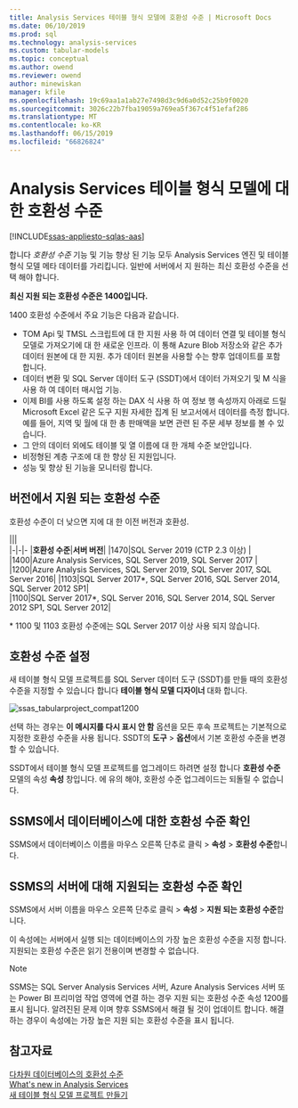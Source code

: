 ```yaml
---
title: Analysis Services 테이블 형식 모델에 호환성 수준 | Microsoft Docs
ms.date: 06/10/2019
ms.prod: sql
ms.technology: analysis-services
ms.custom: tabular-models
ms.topic: conceptual
ms.author: owend
ms.reviewer: owend
author: minewiskan
manager: kfile
ms.openlocfilehash: 19c69aa1a1ab27e7498d3c9d6a0d52c25b9f0020
ms.sourcegitcommit: 3026c22b7fba19059a769ea5f367c4f51efaf286
ms.translationtype: MT
ms.contentlocale: ko-KR
ms.lasthandoff: 06/15/2019
ms.locfileid: "66826824"
---
```

# <a name="compatibility-level-for-analysis-services-tabular-models"></a>Analysis Services 테이블 형식 모델에 대 한 호환성 수준
[!INCLUDE[ssas-appliesto-sqlas-aas](../../includes/ssas-appliesto-sqlas-aas.md)]

  합니다 *호환성 수준* 기능 및 기능 향상 된 기능 모두 Analysis Services 엔진 및 테이블 형식 모델 메타 데이터를 가리킵니다. 일반에 서버에서 지 원하는 최신 호환성 수준을 선택 해야 합니다. 

  **최신 지원 되는 호환성 수준은 1400입니다.** 
  
1400 호환성 수준에서 주요 기능은 다음과 같습니다.

*  TOM Api 및 TMSL 스크립트에 대 한 지원 사용 하 여 데이터 연결 및 테이블 형식 모델로 가져오기에 대 한 새로운 인프라. 이 통해 Azure Blob 저장소와 같은 추가 데이터 원본에 대 한 지원. 추가 데이터 원본을 사용할 수는 향후 업데이트를 포함 합니다.
*  데이터 변환 및 SQL Server 데이터 도구 (SSDT)에서 데이터 가져오기 및 M 식을 사용 하 여 데이터 매시업 기능.
*  이제 BI를 사용 하도록 설정 하는 DAX 식 사용 하 여 정보 행 속성까지 아래로 드릴 Microsoft Excel 같은 도구 지원 자세한 집계 된 보고서에서 데이터를 측정 합니다. 예를 들어, 지역 및 월에 대 한 총 판매액을 보면 관련 된 주문 세부 정보를 볼 수 있습니다. 
*  그 안의 데이터 외에도 테이블 및 열 이름에 대 한 개체 수준 보안입니다.
*  비정형된 계층 구조에 대 한 향상 된 지원입니다.
*  성능 및 향상 된 기능을 모니터링 합니다.

  
## <a name="supported-compatibility-levels-by-version"></a>버전에서 지원 되는 호환성 수준
  
호환성 수준이 더 낮으면 지에 대 한 이전 버전과 호환성. 

|||  
|-|-|- 
|**호환성 수준**|**서버 버전**| 
|1470|SQL Server 2019 (CTP 2.3 이상) | 
|1400|Azure Analysis Services, SQL Server 2019, SQL Server 2017 |  
|1200|Azure Analysis Services, SQL Server 2019, SQL Server 2017, SQL Server 2016| 
|1103|SQL Server 2017*, SQL Server 2016, SQL Server 2014, SQL Server 2012 SP1|  
|1100|SQL Server 2017*, SQL Server 2016, SQL Server 2014, SQL Server 2012 SP1, SQL Server 2012| 

\* 1100 및 1103 호환성 수준에는 SQL Server 2017 이상 사용 되지 않습니다.
  
## <a name="set-compatibility-level"></a>호환성 수준 설정 
 새 테이블 형식 모델 프로젝트를 SQL Server 데이터 도구 (SSDT)를 만들 때의 호환성 수준을 지정할 수 있습니다 합니다 **테이블 형식 모델 디자이너** 대화 합니다. 
  
 ![ssas_tabularproject_compat1200](../../analysis-services/tabular-models/media/ssas-tabularproject-compat1200.png)  
  
 선택 하는 경우는 **이 메시지를 다시 표시 안 함** 옵션을 모든 후속 프로젝트는 기본적으로 지정한 호환성 수준을 사용 됩니다. SSDT의 **도구** > **옵션**에서 기본 호환성 수준을 변경할 수 있습니다.  
  
 SSDT에서 테이블 형식 모델 프로젝트를 업그레이드 하려면 설정 합니다 **호환성 수준** 모델의 속성 **속성** 창입니다. 에 유의 해야, 호환성 수준 업그레이드는 되돌릴 수 없습니다.
  
## <a name="check-compatibility-level-for-a-database-in-ssms"></a>SSMS에서 데이터베이스에 대한 호환성 수준 확인  
 SSMS에서 데이터베이스 이름을 마우스 오른쪽 단추로 클릭 > **속성** > **호환성 수준**합니다.  
  
## <a name="check-supported-compatibility-level-for-a-server-in-ssms"></a>SSMS의 서버에 대해 지원되는 호환성 수준 확인  
 SSMS에서 서버 이름을 마우스 오른쪽 단추로 클릭 > **속성** > **지원 되는 호환성 수준**합니다.  

 이 속성에는 서버에서 실행 되는 데이터베이스의 가장 높은 호환성 수준을 지정 합니다. 지원되는 호환성 수준은 읽기 전용이며 변경할 수 없습니다.
 
> [!NOTE]  
>  SSMS는 SQL Server Analysis Services 서버, Azure Analysis Services 서버 또는 Power BI 프리미엄 작업 영역에 연결 하는 경우 지원 되는 호환성 수준 속성 1200를 표시 됩니다. 알려진된 문제 이며 향후 SSMS에서 해결 될 것이 업데이트 합니다. 해결 하는 경우이 속성에는 가장 높은 지원 되는 호환성 수준을 표시 됩니다. 
  
## <a name="see-also"></a>참고자료  
 [다차원 데이터베이스의 호환성 수준](../../analysis-services/multidimensional-models/compatibility-level-of-a-multidimensional-database-analysis-services.md)   
 [What's new in Analysis Services](../../analysis-services/what-s-new-in-analysis-services.md)   
 [새 테이블 형식 모델 프로젝트 만들기](../../analysis-services/tabular-models/create-a-new-tabular-model-project-analysis-services.md)  
  
  
